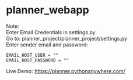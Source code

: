 # planner_webapp

Note:  
Enter Email Credentials in settings.py  
Go to: planner_project/planner_project/settings.py  
  Enter sender email and password:  
    
    EMAIL_HOST_USER = ""  
    EMAIL_HOST_PASSWORD = ""  

Live Demo: https://planner.pythonanywhere.com/  
